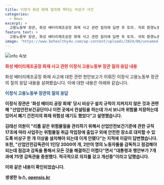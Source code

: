 ```yaml
---
title: 이정식 화성 화재 질의에 목타는 비상구 사건
categories:
  - News
excerpt: >
  고용노동부 장관, 화성 배터리제조공장 화재 사고 관련 질의에 답변 후 토의. 국회 환경노동위원회에서 비상구 설치규칙 위반과 관련하여 산업안전보건기준 미준수 문제를 해명. 노동조합 및 노동관계조정법 개정안 상정 예정. 현안보고 후 인사하는 장관의 모습 등을 담은 사진과 함께.
feature_text: >
  고용노동부 장관, 화성 배터리제조공장 화재 사고 관련 질의에 답변 후 토의. 국회 환경노동위원회에서 비상구 설치규칙 위반과 관련하여 산업안전보건기준 미준수 문제를 해명. 노동조합 및 노동관계조정법 개정안 상정 예정. 현안보고 후 인사하는 장관의 모습 등을 담은 사진과 함께.
image: 'https://www.behealthy4u.com/wp-content/uploads/2024/06/unnamed-file.png'
---
```


<p><img src="https://www.behealthy4u.com/wp-content/uploads/2024/06/unnamed-file.png" alt="info 속보" /></p>

<p><b><span style="color: #ee2323;">화성 배터리제조공장 화재 사고 관련 이정식 고용노동부 장관 질의 응답 내용</span></b></p>

<p>화성 배터리제조공장 화재 사고에 대한 관련 현안보고가 이뤄진 이정식 고용노동부 장관의 질의 응답 내용을 살펴봤습니다. 이에 대한 내용은 아래와 같습니다.</p>

<p><b><span style="color: #1a5490;">이정식 고용노동부 장관의 질의 응답</span><b></p>

<p>이정식 장관은 '화성 배터리 공장 화재' 당시 비상구 설치 규칙이 지켜지지 않은 것과 관련해 "산업안전보건공단이나 이런 곳에서 컨설팅을 하는데 가서 보니까 위험물 저장하는데 있어서 <b>폐기 건전지의 화재 위험성</b> 얘기도 했었다"고 설명했습니다.</p>

<p>김태선 의원이 "리튬 같은 위험물질을 관리하기 위해서 산업안전보건기준에 관한 규칙 17조에 따라 사업주는 위험물질 취급 작업장에 출입구 외에 안전한 장소로 대피할 수 있도록 비상구 한 개 이상을 설치해야 되는데 이게 안됐다"는 지적에 이같이 답변했습니다. 또한, "산업안전감독관이 1인당 2000여 개, 2만여 명의 노동자들을 감독하고 점검해야 되는데 점검과 감독을 통해서 모든 것을 해결하긴 어렵다"면서 "대통령과 행안부가 7개과에 75명 감독관을 증원했다. 적극적으로 의지를 갖고 개선중"이라고 답했습니다. </p>

<p>이와 같은 내용이 확인되었습니다.</p>
생생한 뉴스, <a href="https://opensis.kr" rel="dofollow">opensis.kr</a>


